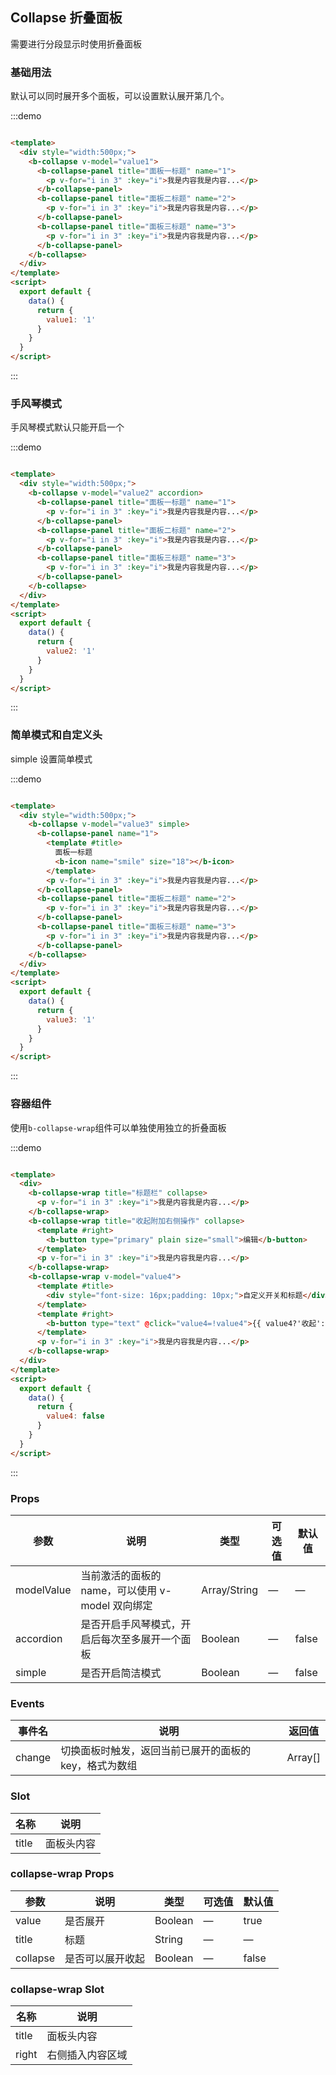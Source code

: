 ## Collapse 折叠面板

<div class="global-anchor">
  <b-anchor :scroll-offset="100">
    <b-anchor-link href="#ji-chu-yong-fa" title="基础用法"></b-anchor-link>
    <b-anchor-link href="#shou-feng-qin-mo-shi" title="手风琴模式"></b-anchor-link>
    <b-anchor-link href="#jian-dan-mo-shi-he-zi-ding-yi-tou" title="简单模式和自定义头"></b-anchor-link>
    <b-anchor-link href="#rong-qi-zu-jian" title="容器组件"></b-anchor-link>
    <b-anchor-link href="#props" title="Props"></b-anchor-link>
    <b-anchor-link href="#events" title="Events"></b-anchor-link>
    <b-anchor-link href="#slot" title="Slot"></b-anchor-link>
  </b-anchor>
</div>

需要进行分段显示时使用折叠面板

### 基础用法

默认可以同时展开多个面板，可以设置默认展开第几个。

:::demo

```html

<template>
  <div style="width:500px;">
    <b-collapse v-model="value1">
      <b-collapse-panel title="面板一标题" name="1">
        <p v-for="i in 3" :key="i">我是内容我是内容...</p>
      </b-collapse-panel>
      <b-collapse-panel title="面板二标题" name="2">
        <p v-for="i in 3" :key="i">我是内容我是内容...</p>
      </b-collapse-panel>
      <b-collapse-panel title="面板三标题" name="3">
        <p v-for="i in 3" :key="i">我是内容我是内容...</p>
      </b-collapse-panel>
    </b-collapse>
  </div>
</template>
<script>
  export default {
    data() {
      return {
        value1: '1'
      }
    }
  }
</script>
```

:::

### 手风琴模式

手风琴模式默认只能开启一个

:::demo

```html

<template>
  <div style="width:500px;">
    <b-collapse v-model="value2" accordion>
      <b-collapse-panel title="面板一标题" name="1">
        <p v-for="i in 3" :key="i">我是内容我是内容...</p>
      </b-collapse-panel>
      <b-collapse-panel title="面板二标题" name="2">
        <p v-for="i in 3" :key="i">我是内容我是内容...</p>
      </b-collapse-panel>
      <b-collapse-panel title="面板三标题" name="3">
        <p v-for="i in 3" :key="i">我是内容我是内容...</p>
      </b-collapse-panel>
    </b-collapse>
  </div>
</template>
<script>
  export default {
    data() {
      return {
        value2: '1'
      }
    }
  }
</script>
```

:::

### 简单模式和自定义头

simple 设置简单模式

:::demo

```html

<template>
  <div style="width:500px;">
    <b-collapse v-model="value3" simple>
      <b-collapse-panel name="1">
        <template #title>
          面板一标题
          <b-icon name="smile" size="18"></b-icon>
        </template>
        <p v-for="i in 3" :key="i">我是内容我是内容...</p>
      </b-collapse-panel>
      <b-collapse-panel title="面板二标题" name="2">
        <p v-for="i in 3" :key="i">我是内容我是内容...</p>
      </b-collapse-panel>
      <b-collapse-panel title="面板三标题" name="3">
        <p v-for="i in 3" :key="i">我是内容我是内容...</p>
      </b-collapse-panel>
    </b-collapse>
  </div>
</template>
<script>
  export default {
    data() {
      return {
        value3: '1'
      }
    }
  }
</script>
```

:::

### 容器组件

使用`b-collapse-wrap`组件可以单独使用独立的折叠面板

:::demo

```html

<template>
  <div>
    <b-collapse-wrap title="标题栏" collapse>
      <p v-for="i in 3" :key="i">我是内容我是内容...</p>
    </b-collapse-wrap>
    <b-collapse-wrap title="收起附加右侧操作" collapse>
      <template #right>
        <b-button type="primary" plain size="small">编辑</b-button>
      </template>
      <p v-for="i in 3" :key="i">我是内容我是内容...</p>
    </b-collapse-wrap>
    <b-collapse-wrap v-model="value4">
      <template #title>
        <div style="font-size: 16px;padding: 10px;">自定义开关和标题</div>
      </template>
      <template #right>
        <b-button type="text" @click="value4=!value4">{{ value4?'收起':'展开' }}</b-button>
      </template>
      <p v-for="i in 3" :key="i">我是内容我是内容...</p>
    </b-collapse-wrap>
  </div>
</template>
<script>
  export default {
    data() {
      return {
        value4: false
      }
    }
  }
</script>
```

:::

### Props

| 参数      | 说明    | 类型      | 可选值       | 默认值   |
|---------- |-------- |---------- |-------------  |-------- |
| modelValue     | 当前激活的面板的 name，可以使用 v-model 双向绑定   | Array/String  |    —       |    —    |
| accordion     | 是否开启手风琴模式，开启后每次至多展开一个面板   | Boolean  |    —       |    false    |
| simple     | 是否开启简洁模式   | Boolean  |    —       |    false    |

### Events

| 事件名      | 说明    | 返回值      |
|---------- |-------- |---------- |
| change     | 切换面板时触发，返回当前已展开的面板的 key，格式为数组   | Array[]  |

### Slot

| 名称      | 说明    |
|---------- |-------- |
| title     | 面板头内容   |

### collapse-wrap Props

| 参数      | 说明    | 类型      | 可选值       | 默认值   |
|---------- |-------- |---------- |-------------  |-------- |
| value     | 是否展开   | Boolean  |    —       |   true    |
| title     | 标题   | String  |    —       |   —     |
| collapse  | 是否可以展开收起   | Boolean  |    —       |    false    |

### collapse-wrap Slot

| 名称      | 说明    |
|---------- |-------- |
| title     | 面板头内容   |
| right     | 右侧插入内容区域   |

